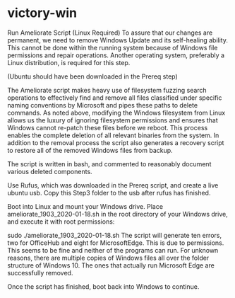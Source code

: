 # victory-win

Run Ameliorate Script (Linux Required)
To assure that our changes are permanent, we need to remove Windows Update and its self-healing ability. This cannot be done within the running system because of Windows file permissions and repair operations. Another operating system, preferably a Linux distribution, is required for this step.

(Ubuntu should have been downloaded in the Prereq step)

The Ameliorate script makes heavy use of filesystem fuzzing search operations to effectively find and remove all files classified under specific naming conventions by Microsoft and pipes these paths to delete commands. As noted above, modifying the Windows filesystem from Linux allows us the luxury of ignoring filesystem permissions and ensures that Windows cannot re-patch these files before we reboot. This process enables the complete deletion of all relevant binaries from the system. In addition to the removal process the script also generates a recovery script to restore all of the removed Windows files from backup.

The script is written in bash, and commented to reasonably document various deleted components.

Use Rufus, which was downloaded in the Prereq script, and create a live ubuntu usb. Copy this Step3 folder to the usb after rufus has finished.

Boot into Linux and mount your Windows drive.
Place ameliorate_1903_2020-01-18.sh in the root directory of your Windows drive, and execute it with root permissions:

sudo ./ameliorate_1903_2020-01-18.sh
The script will generate ten errors, two for OfficeHub and eight for MicrosoftEdge. This is due to permissions. This seems to be fine and neither of the programs can run. For unknown reasons, there are multiple copies of Windows files all over the folder structure of Windows 10. The ones that actually run Microsoft Edge are successfully removed.

Once the script has finished, boot back into Windows to continue.
